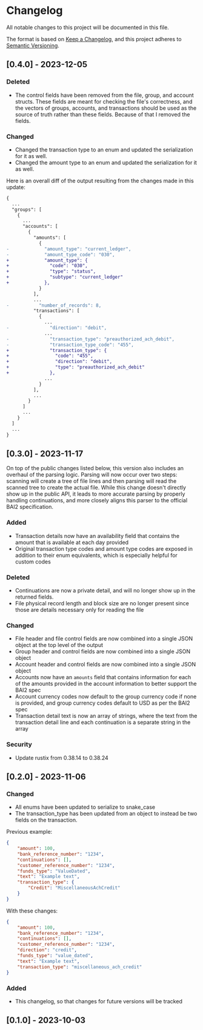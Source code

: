 # Changelog

All notable changes to this project will be documented in this file.

The format is based on [Keep a Changelog](https://keepachangelog.com/en/1.0.0/),
and this project adheres to [Semantic Versioning](https://semver.org/spec/v2.0.0.html).

## [0.4.0] - 2023-12-05

### Deleted

- The control fields have been removed from the file, group, and account
  structs. These fields are meant for checking the file's correctness, and the
  vectors of groups, accounts, and transactions should be used as the source of
  truth rather than these fields. Because of that I removed the fields.

### Changed

- Changed the transaction type to an enum and updated the serialization for it
  as well.
- Changed the amount type to an enum and updated the serialization for it as
  well.

Here is an overall diff of the output resulting from the changes made in this
update:

```diff
{
  ...
  "groups": [
    {
      ...
      "accounts": [
        {
          "amounts": [
            {
-             "amount_type": "current_ledger",
-             "amount_type_code": "030",
+             "amount_type": {
+               "code": "030",
+               "type": "status",
+               "subtype": "current_ledger"
+             },
            }
          ],
          ...
-           "number_of_records": 8,
          "transactions": [
            {
              ...
-               "direction": "debit",
              ...
-               "transaction_type": "preauthorized_ach_debit",
-               "transaction_type_code": "455",
+               "transaction_type": {
+                 "code": "455",
+                 "direction": "debit",
+                 "type": "preauthorized_ach_debit"
+               },
              ...
            }
          ],
          ...
        }
      ]
      ...
    }
  ]
  ...
}
```

## [0.3.0] - 2023-11-17

On top of the public changes listed below, this version also includes an
overhaul of the parsing logic. Parsing will now occur over two steps: scanning
will create a tree of file lines and then parsing will read the scanned tree to
create the actual file. While this change doesn't directly show up in the public
API, it leads to more accurate parsing by properly handling continuations, and
more closely aligns this parser to the official BAI2 specification.

### Added

- Transaction details now have an availability field that contains the amount
  that is available at each day provided
- Original transaction type codes and amount type codes are exposed in addition
  to their enum equivalents, which is especially helpful for custom codes

### Deleted

- Continuations are now a private detail, and will no longer show up in the
  returned fields.
- File physical record length and block size are no longer present since those
  are details necessary only for reading the file

### Changed

- File header and file control fields are now combined into a single JSON object
  at the top level of the output
- Group header and control fields are now combined into a single JSON object
- Account header and control fields are now combined into a single JSON object
- Accounts now have an `amounts` field that contains information for each of the
  amounts provided in the account information to better support the BAI2 spec
- Account currency codes now default to the group currency code if none is
  provided, and group currency codes default to USD as per the BAI2 spec
- Transaction detail text is now an array of strings, where the text from the
  transaction detail line and each continuation is a separate string in the
  array

### Security

- Update rustix from 0.38.14 to 0.38.24

## [0.2.0] - 2023-11-06

### Changed

- All enums have been updated to serialize to snake_case
- The transaction_type has been updated from an object to instead be two fields
  on the transaction.

Previous example:
```json
{
    "amount": 100,
    "bank_reference_number": "1234",
    "continuations": [],
    "customer_reference_number": "1234",
    "funds_type": "ValueDated",
    "text": "Example text",
    "transaction_type": {
        "Credit": "MiscellaneousAchCredit"
    }
}
```

With these changes:

```json
{
    "amount": 100,
    "bank_reference_number": "1234",
    "continuations": [],
    "customer_reference_number": "1234",
    "direction": "credit",
    "funds_type": "value_dated",
    "text": "Example text",
    "transaction_type": "miscellaneous_ach_credit"
}
```

### Added

- This changelog, so that changes for future versions will be tracked

## [0.1.0] - 2023-10-03
